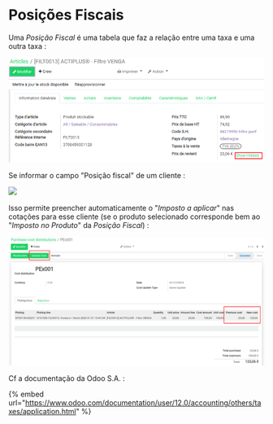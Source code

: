 # Posições Fiscais

Uma _Posição Fiscal_ é uma tabela que faz a relação entre uma taxa e uma outra taxa :

![](../.gitbook/assets/image%20%287%29.png)

Se informar o campo "Posição fiscal" de um cliente :

![](../.gitbook/assets/image%20%2850%29.png)

Isso permite preencher automaticamente o "_Imposto a aplicar_" nas cotações para esse cliente \(se o produto selecionado corresponde bem ao "_Imposto no Produto_" da _Posição Fiscal_\) :

![](../.gitbook/assets/image%20%286%29.png)

Cf a documentação da Odoo S.A. :

{% embed url="https://www.odoo.com/documentation/user/12.0/accounting/others/taxes/application.html" %}




